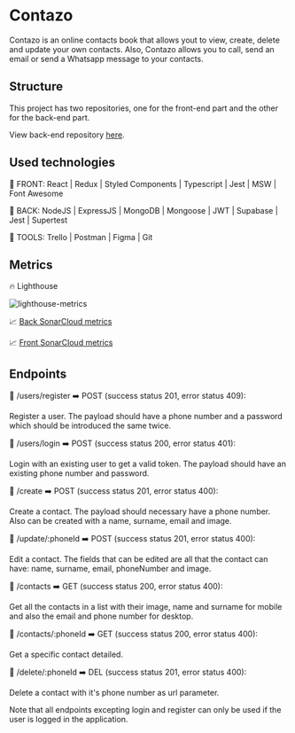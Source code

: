 # Contazo

Contazo is an online contacts book that allows yout to view, create, delete and update your own contacts. Also, Contazo allows you to call, send an email or send a Whatsapp message to your contacts.

## Structure

This project has two repositories, one for the front-end part and the other for the back-end part.

View back-end repository [here](https://github.com/aronilie/contazo-back).

## Used technologies

🔸 FRONT:
React | Redux | Styled Components | Typescript | Jest | MSW | Font Awesome

🔸 BACK:
NodeJS | ExpressJS | MongoDB | Mongoose | JWT | Supabase | Jest | Supertest

🔸 TOOLS:
Trello | Postman | Figma | Git

## Metrics

🔥 Lighthouse

![lighthouse-metrics](https://user-images.githubusercontent.com/105882007/192598265-766e0b2f-baf5-499e-9b73-28b69b3ef966.png)

📈 [Back SonarCloud metrics](https://sonarcloud.io/summary/new_code?id=isdi-coders-2022_Aron-Ilie_Back-Final-Project-202207-BCN)

📈 [Front SonarCloud metrics](https://sonarcloud.io/summary/new_code?id=isdi-coders-2022_Aron-Ilie_Front-Final-Project-202207-BCN)

## Endpoints

🔹 /users/register ➡️ POST (success status 201, error status 409):

Register a user. The payload should have a phone number and a password which should be introduced the same twice.

🔹 /users/login ➡️ POST (success status 200, error status 401):

Login with an existing user to get a valid token. The payload should have an existing phone number and password.

🔹 /create ➡️ POST (success status 201, error status 400):

Create a contact. The payload should necessary have a phone number. Also can be created with a name, surname, email and image.

🔹 /update/:phoneId ➡️ POST (success status 201, error status 400):

Edit a contact. The fields that can be edited are all that the contact can have: name, surname, email, phoneNumber and image.

🔹 /contacts ➡️ GET (success status 200, error status 400):

Get all the contacts in a list with their image, name and surname for mobile and also the email and phone number for desktop.

🔹 /contacts/:phoneId  ➡️ GET (success status 200, error status 400):

Get a specific contact detailed.

🔹 /delete/:phoneId ➡️ DEL (success status 201, error status 400):

Delete a contact with it's phone number as url parameter.

Note that all endpoints excepting login and register can only be used if the user is logged in the application.
